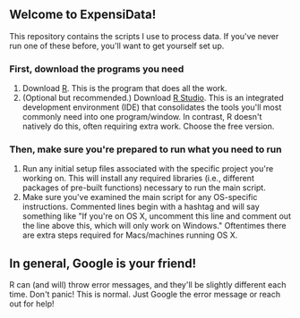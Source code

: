 ## Welcome to ExpensiData!
This repository contains the scripts I use to process data. If you've never run one of these before, you'll want to get yourself set up.

### First, download the programs you need
1. Download [R](http://cran.cnr.berkeley.edu/). This is the program that does all the work.
2. (Optional but recommended.) Download [R Studio](https://www.rstudio.com/products/rstudio/download/). This is an integrated development environment (IDE) that consolidates the tools you'll most commonly need into one program/window. In contrast, R doesn't natively do this, often requiring extra work. Choose the free version.


### Then, make sure you're prepared to run what you need to run
1. Run any initial setup files associated with the specific project you're working on. This will install any required libraries (i.e., different packages of pre-built functions) necessary to run the main script.
2. Make sure you've examined the main script for any OS-specific instructions. Commented lines begin with a hashtag and will say something like "If you're on OS X, uncomment this line and comment out the line above this, which will only work on Windows." Oftentimes there are extra steps required for Macs/machines running OS X.

## In general, Google is your friend!
R can (and will) throw error messages, and they'll be slightly different each time. Don't panic! This is normal. Just Google the error message or reach out for help!
